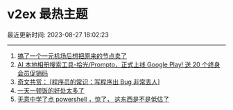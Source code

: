 # v2ex 最热主题

最近更新时间: 2023-08-27 18:02:23

--- 
1. [搞了一个一元机场后想把原来的节点卖了](https://www.v2ex.com/t/968583) 
2. [AI 本地相册搜索工具-拾光/Prompto，正式上线 Google Play! 送 20 个终身会员促销码](https://www.v2ex.com/t/968615) 
3. [奇文共赏： [程序员的常识：写程序出 Bug 非常丢人]](https://www.v2ex.com/t/968596) 
4. [一天一顿饭的好处太多了](https://www.v2ex.com/t/968634) 
5. [无意中学了点 powershell ，惊了， 这东西是不是低估了](https://www.v2ex.com/t/968637) 
